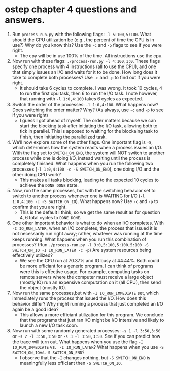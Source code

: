 # ostep chapter 4 questions and answers.

1. Run `process-run.py` with the following flags: `-l 5:100,5:100`. What should the CPU utilization be (e.g., the percent of time the CPU is in use?) Why do you know this? Use the `-c` and `-p` flags to see if you were right.
   - The cpy will be in use 100% of the time. All instructions use the cpu.
2. Now run with these flags: `./process-run.py -l 4:100,1:0`. These flags specify one process with 4 instructions (all to use the CPU), and one that simply issues an I/O and waits for it to be done. How long does it take to complete both processes? Use `-c` and `-p` to find out if you were right.
   - It should take 6 cycles to complete. I was wrong. It took 10 cycles, 4 to run the first cpu task, then 6 to run the I/O task. I note however, that running with `-l 1:0,4:100` takes 6 cycles as expected.
3. Switch the order of the processes: `-l 1:0,4:100`. What happens now? Does switching the order matter? Why? (As always, use `-c` and `-p` to see if you were right)
   - I guess I got ahead of myself. The order matters because we can start the blocking task after initiating the I/O task, allowing both to tick in parallel. This is apposed to waiting for the blockaing task to finish, then initiating the parallelized task.
4. We’ll now explore some of the other flags. One important flag is `-S`, which determines how the system reacts when a process issues an I/O. With the flag set to `SWITCH_ON_END`, the system will NOT switch to another process while one is doing I/O, instead waiting until the process is completely finished. What happens when you run the following two processes (`-l 1:0,4:100 -c -S SWITCH_ON_END`), one doing I/O and the other doing CPU work?
   - This makes all tasks blocking, leading to the expected 10 cycles to achieve the `DONE DONE` state.
5. Now, run the same processes, but with the switching behavior set to switch to another process whenever one is WAITING for I/O (`-l 1:0,4:100 -c -S SWITCH_ON_IO`). What happens now? Use `-c` and `-p` to confirm that you are right.
   - This is the default I think, so we get the same result as for question 4, 6 total cycles to `DONE DONE`.
6. One other important behavior is what to do when an I/O completes. With `-I IO_RUN_LATER`, when an I/O completes, the process that issued it is not necessarily run right away; rather, whatever was running at the time keeps running. What happens when you run this combination of processes? (Run `./process-run.py -l 3:0,5:100,5:100,5:100 -S SWITCH_ON_IO -I IO_RUN_LATER -c -p`) Are system resources being effectively utilized?
   - We see the CPU run at 70.37% and IO busy at 44.44%. Both could be more efficiant for a generic program. I can think of programs were this is effective usage. For example, computing tasks on remote servers where the computer must receive a large object (mostly IO) run an expensive computation on it (all CPU), then send the object (mostly IO).
7. Now run the same processes,but with `-I IO_RUN_IMMEDIATE` set, which immediately runs the process that issued the I/O. How does this behavior differ? Why might running a process that just completed an I/O again be a good idea?
   - This allows a more efficiant utilization for this program. We conclude that the programs that just ran I/O might be I/O intensive and likely to launch a new I/O task soon.
8. Now run with some randomly generated processes: `-s 1 -l 3:50,3:50` or `-s 2 -l 3:50,3:50` or `-s 3 -l 3:50,3:50`. See if you can predict how the trace will turn out. What happens when you use the flag `-I IO_RUN_IMMEDIATE` vs. ` -I IO_RUN_LATER`? What happens when you use `-S SWITCH_ON_IO`vs.`-S SWITCH_ON_END`?
   - I observe that the `-I` changes nothing, but `-S SWITCH_ON_END` is meaningfully less officiant then `-S SWITCH_ON_IO`.
